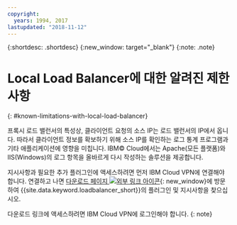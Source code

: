 ```yaml
---
copyright:
  years: 1994, 2017
lastupdated: "2018-11-12"
---
```


{:shortdesc: .shortdesc}
{:new_window: target="_blank"}
{:note: .note}

# Local Load Balancer에 대한 알려진 제한사항
{: #known-limitations-with-local-load-balancer}

프록시 로드 밸런서의 특성상, 클라이언트 요청의 소스 IP는 로드 밸런서의 IP에서 옵니다. 따라서 클라이언트 정보를 확보하기 위해 소스 IP를 확인하는 로그 통계 프로그램과 기타 애플리케이션에 영향을 미칩니다. IBM© Cloud에서는 Apache(모든 플랫폼)와 IIS(Windows)의 로그 항목을 올바르게 다시 작성하는 솔루션을 제공합니다.

지시사항과 필요한 추가 플러그인에 액세스하려면 먼저 IBM Cloud VPN에 연결해야 합니다. 연결하고 나면 [다운로드 페이지 ![외부 링크 아이콘](../../icons/launch-glyph.svg "외부 링크 아이콘")](http://downloads.softlayer.local/loadbalancer/){: new_window}에 방문하여 {{site.data.keyword.loadbalancer_short}}의 플러그인 및 지시사항을 찾으십시오.

다운로드 링크에 액세스하려면 IBM Cloud VPN에 로그인해야 합니다.
{: note}
